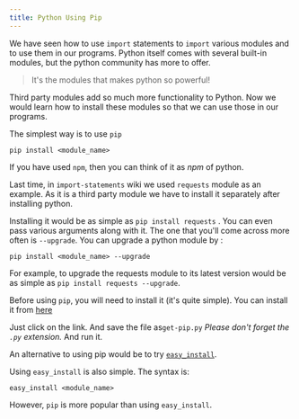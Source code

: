 ```yaml
---
title: Python Using Pip
---
```

We have seen how to use `import` statements to `import` various modules and to use them in our programs. Python itself comes with several built-in modules, but the python community has more to offer.

> It's the modules that makes python so powerful!

Third party modules add so much more functionality to Python. Now we would learn how to install these modules so that we can use those in our programs.

The simplest way is to use `pip`

    pip install <module_name>

If you have used `npm`, then you can think of it as _npm_ of python.

Last time, in <a>`import-statements`</a> wiki we used `requests` module as an example. As it is a third party module we have to install it separately after installing python.

Installing it would be as simple as `pip install requests` . You can even pass various arguments along with it. The one that you'll come across more often is `--upgrade`. You can upgrade a python module by :

    pip install <module_name> --upgrade

For example, to upgrade the requests module to its latest version would be as simple as `pip install requests --upgrade`.

Before using `pip`, you will need to install it (it's quite simple). You can install it from <a href='https://bootstrap.pypa.io/get-pip.py' target='_blank' rel='nofollow'>here</a>

Just click on the link. And save the file as`get-pip.py` _Please don't forget the `.py` extension._ And run it.

An alternative to using pip would be to try <a href='https://bootstrap.pypa.io/ez_setup.py' target='_blank' rel='nofollow'>`easy_install`</a>.

Using `easy_install` is also simple. The syntax is:

    easy_install <module_name>

However, `pip` is more popular than using `easy_install`.
